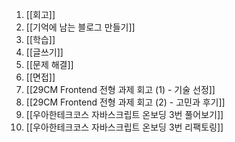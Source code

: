 1. [[회고]]
2. [[기억에 남는 블로그 만들기]]
3. [[학습]]
4. [[글쓰기]]
5. [[문제 해결]]
6. [[면접]]
7. [[29CM Frontend 전형 과제 회고 (1) - 기술 선정]]
8. [[29CM Frontend 전형 과제 회고 (2) - 고민과 후기]]
9. [[우아한테크코스 자바스크립트 온보딩 3번 풀어보기]]
10. [[우아한테크코스 자바스크립트 온보딩 3번 리팩토링]]

